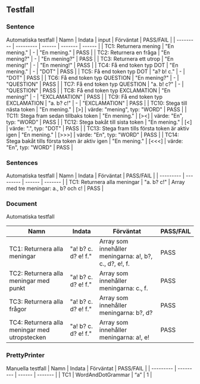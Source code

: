 ## Testfall
<!-- Lista de enskilda testfallen. **Fetmarkera** sådant som du själv fyllt i. En rad per testfall. -->

### Sentence

Automatiska testfall
| Namn      | Indata | input | Förväntat | PASS/FAIL |
| --------- | --------- | ------ | ------- | ------ |
|    TC1: Returnera mening       |   "En mening."   |  -   |  "En mening."      | PASS |
|    TC2: Returnera en fråga       |   "En mening?"    |  -    |  "En mening?"     | PASS |
|    TC3: Returnera ett utrop       |   "En mening!"     |  -   |  "En mening!"      | PASS |
|    TC4: Få end token typ DOT       |   "En mening."    |  -    |  "DOT"      | PASS |
|    TC5: Få end token typ DOT       |   "a? b! c."      |  -  |  "DOT"      | PASS |
|    TC6: Få end token typ QUESTION       |   "En mening?"   |  -     |  "QUESTION"      | PASS |
|    TC7: Få end token typ QUESTION       |   "a. b! c?"     |  -   |  "QUESTION"      | PASS |
|    TC8: Få end token typ EXCLAMATION       |   "En mening!"    |  -    |  "EXCLAMATION"      | PASS |
|    TC9: Få end token typ EXCLAMATION       |   "a. b? c!"     |  -   |  "EXCLAMATION"      | PASS |
|    TC10: Stega till nästa token       |   "En mening."     |  [>]   |  värde: "mening", typ: "WORD"      | PASS |
|    TC11: Stega fram sedan tillbaks token       |   "En mening."  |  [><]      |  värde: "En", typ: "WORD"     | PASS |
|    TC12: Stega bakåt till sista token       |   "En mening."      |  [<]  |  värde: ".", typ: "DOT"      | PASS |
|    TC13: Stega fram tills första token är aktiv igen       |   "En mening."      |  [>>>]  |  värde: "En", typ: "WORD"      | PASS |
|    TC14: Stega bakåt tills första token är aktiv igen       |   "En mening."    |  [<<<]    |  värde: "En", typ: "WORD"      | PASS |

### Sentences

Automatiska testfall
| Namn      | Indata | Förväntat | PASS/FAIL |
| --------- | --------- | ------ | ------- |
|    TC1: Returnera alla meningar       |   "a. b? c!"        |  Array med tre meningar: a., b? och c!      | PASS |

### Document

Automatiska testfall

| Namn      | Indata | Förväntat | PASS/FAIL |
| --------- | --------- | ------ | ------- |
|    TC1: Returnera alla meningar       |   "a! b? c. d? e! f."        |  Array som innehåller meningarna: a!, b?, c., d?, e!, f.      | PASS |
|    TC2: Returnera alla meningar med punkt       |   "a! b? c. d? e! f."        |  Array som innehåller meningarna: c., f.      | PASS |
|    TC3: Returnera alla frågor       |   "a! b? c. d? e! f."        |  Array som innehåller meningarna: b?, d?      | PASS |
|    TC4: Returnera alla meningar med utropstecken       |   "a! b? c. d? e! f."        |  Array som innehåller meningarna: a!, e!      | PASS |

### PrettyPrinter

Manuella testfall
| Namn      | Indata | Förväntat | PASS/FAIL |
| --------- | --------- | ------ | ------- |
|    TC1       |   WordAndDotGrammar        |  “a”      | 1 |